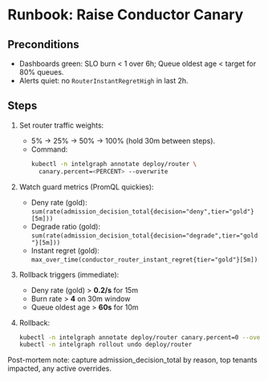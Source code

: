 # Runbook: Raise Conductor Canary

## Preconditions
- Dashboards green: SLO burn < 1 over 6h; Queue oldest age < target for 80% queues.
- Alerts quiet: no `RouterInstantRegretHigh` in last 2h.

## Steps
1. Set router traffic weights:
   - 5% → 25% → 50% → 100% (hold 30m between steps).
   - Command:
     ```bash
     kubectl -n intelgraph annotate deploy/router \
       canary.percent=<PERCENT> --overwrite
     ```

2. Watch guard metrics (PromQL quickies):
   - Deny rate (gold):  
     `sum(rate(admission_decision_total{decision="deny",tier="gold"}[5m]))`
   - Degrade ratio (gold):  
     `sum(rate(admission_decision_total{decision="degrade",tier="gold"}[5m]))`
   - Instant regret (gold):  
     `max_over_time(conductor_router_instant_regret{tier="gold"}[5m])`

3. Rollback triggers (immediate):
   - Deny rate (gold) > **0.2/s** for 15m
   - Burn rate > **4** on 30m window
   - Queue oldest age > **60s** for 10m

4. Rollback:
   ```bash
   kubectl -n intelgraph annotate deploy/router canary.percent=0 --overwrite
   kubectl -n intelgraph rollout undo deploy/router
   ```

Post-mortem note: capture admission_decision_total by reason, top tenants impacted, any active overrides.
